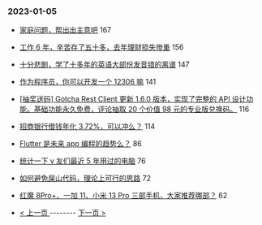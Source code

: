 ### 2023-01-05 
- [家庭问题，帮出出主意吧](https://www.v2ex.com/t/906669) 167
- [工作 6 年，辛苦存了五十多，去年理财损失惨重](https://www.v2ex.com/t/906733) 156
- [十分悲剧，学了十多年的英语大部份发音错的离谱](https://www.v2ex.com/t/906722) 147
- [作为程序员，你可以开发一个 12306 嘛](https://www.v2ex.com/t/906691) 141
- [[抽奖送码] Gotcha Rest Client 更新 1.6.0 版本，实现了完整的 API 设计功能。基础功能永久免费，评论抽取 20 个价值 98 元的专业版兑换码。](https://www.v2ex.com/t/906718) 116
- [招商银行借钱年化 3.72%，可以冲么？](https://www.v2ex.com/t/906665) 114
- [Flutter 是未来 app 编程的趋势么？](https://www.v2ex.com/t/906622) 86
- [统计一下 v 友们最近 5 年用过的电脑](https://www.v2ex.com/t/906626) 76
- [如何避免屎山代码，理论上可行的思路](https://www.v2ex.com/t/906667) 72
- [红魔 8Pro+、一加 11、小米 13 Pro 三部手机，大家推荐哪部？](https://www.v2ex.com/t/906629) 62 

- [ < 上一页 ](https://github.com/able8/v2ex-hot-record/blob/master/2023-01-04.md) -------- [ 下一页 > ](https://github.com/able8/v2ex-hot-record/blob/master/2023-01-06.md)